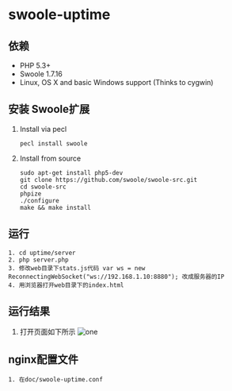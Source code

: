 # swoole-uptime

## 依赖

* PHP 5.3+
* Swoole 1.7.16
* Linux, OS X and basic Windows support (Thinks to cygwin)

## 安装 Swoole扩展

1. Install via pecl
    
    ```
    pecl install swoole
    ```

2. Install from source

    ```
    sudo apt-get install php5-dev
    git clone https://github.com/swoole/swoole-src.git
    cd swoole-src
    phpize
    ./configure
    make && make install
    ```
    
## 运行

	1. cd uptime/server
	2. php server.php
	3. 修改web目录下stats.js代码 var ws = new ReconnectingWebSocket("ws://192.168.1.10:8880"); 改成服务器的IP
	4. 用浏览器打开web目录下的index.html

## 运行结果

1. 打开页面如下所示
![one](https://raw.githubusercontent.com/smalleyes/swoole-linux-tools/master/uptime/doc/uptime.png)

## nginx配置文件
	1. 在doc/swoole-uptime.conf

